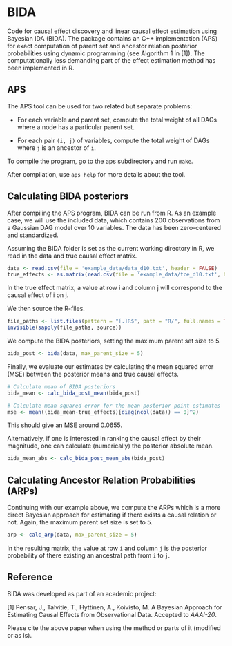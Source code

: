 # BIDA

Code for causal effect discovery and linear causal effect estimation using Bayesian IDA (BIDA). The package contains an C++ implementation (APS) for exact computation of parent set and ancestor relation posterior probabilities using dynamic programming (see Algorithm 1 in [1]). The computationally less demanding part of the effect estimation method has been implemented in R.

## APS

The APS tool can be used for two related but separate problems:

* For each variable and parent set, compute the total weight of all DAGs where a node has a particular parent set.

* For each pair `(i, j)` of variables, compute the total weight of DAGs where `j` is an ancestor of `i`.

To compile the program, go to the aps subdirectory and run `make`. 

After compilation, use `aps help` for more details about the tool.

## Calculating BIDA posteriors

After compiling the APS program, BIDA can be run from R. As an example case, we will use the included data, which contains 200 observations from a Gaussian DAG model over 10 variables. The data has been zero-centered and standardized. 

Assuming the BIDA folder is set as the current working directory in R, we read in the data and true causal effect matrix. 

``` r
data <- read.csv(file = 'example_data/data_d10.txt', header = FALSE)
true_effects <- as.matrix(read.csv(file = 'example_data/tce_d10.txt', header = FALSE))
```

In the true effect matrix, a value at row i and column j will correspond to the causal effect of i on j.

We then source the R-files.

``` r
file_paths <- list.files(pattern = "[.]R$", path = "R/", full.names = TRUE)
invisible(sapply(file_paths, source))
```

We compute the BIDA posteriors, setting the maximum parent set size to 5.

``` r
bida_post <- bida(data, max_parent_size = 5)
```

Finally, we evaluate our estimates by calculating the mean squared error (MSE) between the posterior means and true causal effects. 

``` r
# Calculate mean of BIDA posteriors
bida_mean <- calc_bida_post_mean(bida_post)

# Calculate mean squared error for the mean posterior point estimates 
mse <- mean((bida_mean-true_effects)[diag(ncol(data)) == 0]^2)
```

This should give an MSE around 0.0655. 

Alternatively, if one is interested in ranking the causal effect by their magnitude, one can calculate (numerically) the posterior absolute mean.

``` r
bida_mean_abs <- calc_bida_post_mean_abs(bida_post)
```

## Calculating Ancestor Relation Probabilities (ARPs)

Continuing with our example above, we compute the ARPs which is a more direct Bayesian approach for estimating if there exists a causal relation or not. Again, the maximum parent set size is set to 5. 

``` r
arp <- calc_arp(data, max_parent_size = 5)
```

In the resulting matrix, the value at row `i` and column `j` is the posterior probability of there existing an ancestral path from `i` to `j`.

## Reference

BIDA was developed as part of an academic project: 

[1] Pensar, J., Talvitie, T., Hyttinen, A., Koivisto, M. A Bayesian Approach for Estimating Causal Effects from Observational Data. Accepted to *AAAI-20*.

Please cite the above paper when using the method or parts of it (modified or as is).



